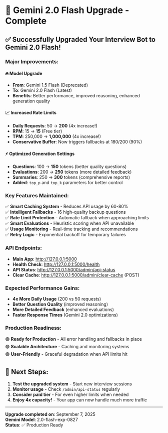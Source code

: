 # 🚀 Gemini 2.0 Flash Upgrade - Complete

## ✅ Successfully Upgraded Your Interview Bot to Gemini 2.0 Flash!

### **Major Improvements:**

#### 🔥 **Model Upgrade**
- **From**: Gemini 1.5 Flash (Deprecated) 
- **To**: Gemini 2.0 Flash (Latest)
- **Benefits**: Better performance, improved reasoning, enhanced generation quality

#### 📈 **Increased Rate Limits**
- **Daily Requests**: 50 → **200** (4x increase!)
- **RPM**: 15 → **15** (Free tier)
- **TPM**: 250,000 → **1,000,000** (4x increase!)
- **Conservative Buffer**: Now triggers fallbacks at 180/200 (90%)

#### ⚡ **Optimized Generation Settings**
- **Questions**: 100 → **150** tokens (better quality questions)
- **Evaluations**: 200 → **250** tokens (more detailed feedback)  
- **Summaries**: 250 → **300** tokens (comprehensive reports)
- **Added**: `top_p` and `top_k` parameters for better control

### **Key Features Maintained:**
✅ **Smart Caching System** - Reduces API usage by 60-80%  
✅ **Intelligent Fallbacks** - 16 high-quality backup questions  
✅ **Rate Limit Protection** - Automatic fallback when approaching limits  
✅ **Smart Evaluations** - Heuristic scoring when API unavailable  
✅ **Usage Monitoring** - Real-time tracking and recommendations  
✅ **Retry Logic** - Exponential backoff for temporary failures  

### **API Endpoints:**
- **Main App**: http://127.0.0.1:5000
- **Health Check**: http://127.0.0.1:5000/health
- **API Status**: http://127.0.0.1:5000/admin/api-status
- **Clear Cache**: http://127.0.0.1:5000/admin/clear-cache (POST)

### **Expected Performance Gains:**
- **4x More Daily Usage** (200 vs 50 requests)
- **Better Question Quality** (improved reasoning)
- **More Detailed Feedback** (enhanced evaluations)
- **Faster Response Times** (Gemini 2.0 optimizations)

### **Production Readiness:**
🟢 **Ready for Production** - All error handling and fallbacks in place  
🟢 **Scalable Architecture** - Caching and monitoring systems  
🟢 **User-Friendly** - Graceful degradation when API limits hit  

## 🎯 Next Steps:
1. **Test the upgraded system** - Start new interview sessions
2. **Monitor usage** - Check `/admin/api-status` regularly  
3. **Consider paid tier** - For even higher limits when needed
4. **Enjoy 4x capacity!** - Your app can now handle much more traffic

---
**Upgrade completed on**: September 7, 2025  
**Gemini Model**: 2.0-flash-exp-0827  
**Status**: ✅ Production Ready
